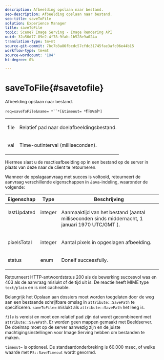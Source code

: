 ```yaml
---
description: Afbeelding opslaan naar bestand.
seo-description: Afbeelding opslaan naar bestand.
seo-title: saveToFile
solution: Experience Manager
title: saveToFile
topic: Scene7 Image Serving - Image Rendering API
uuid: 32a56d77-89e2-4f78-9fab-1b528e9a024a
translation-type: tm+mt
source-git-commit: 7bc7b3a86fbcdc57cfdc31745fae3afc06e44b15
workflow-type: tm+mt
source-wordcount: '184'
ht-degree: 0%

---
```



# saveToFile{#savetofile}

Afbeelding opslaan naar bestand.

`req=saveToFile&name= *``*[&timeout= *`fileval`*]`

<table id="simpletable_5674FD9655FE4CDDB0E5DC8655890A66"> 
 <tr class="strow"> 
  <td class="stentry"> <p><span class="varname"> file</span> </p> </td> 
  <td class="stentry"> <p>Relatief pad naar doelafbeeldingsbestand. </p></td> 
 </tr> 
 <tr class="strow"> 
  <td class="stentry"> <p><span class="varname"> val</span> </p></td> 
  <td class="stentry"> <p>Time-outinterval (milliseconden). </p></td> 
 </tr> 
</table>

Hiermee slaat u de reactieafbeelding op in een bestand op de server in plaats van deze naar de client te retourneren.

Wanneer de opslagaanvraag met succes is voltooid, retourneert de aanvraag verschillende eigenschappen in Java-indeling, waaronder de volgende:

<table id="table_8BA8F75A0B7241BAB9B4359F97C21137"> 
 <thead> 
  <tr> 
   <th class="entry"> <b> Eigenschap</b> </th> 
   <th class="entry"> <b> Type</b> </th> 
   <th class="entry"> <b> Beschrijving</b> </th> 
  </tr> 
 </thead>
 <tbody> 
  <tr valign="top"> 
   <td> <p> <span class="codeph"> lastUpdated</span> </p> </td> 
   <td> <p> integer </p> </td> 
   <td> <p>Aanmaaktijd van het bestand (aantal milliseconden sinds middernacht, 1 januari 1970 UTC/GMT ). </p> </td> 
  </tr> 
  <tr valign="top"> 
   <td> <p> <span class="codeph"> pixelsTotal</span> </p> </td> 
   <td> <p> integer </p> </td> 
   <td> <p> Aantal pixels in opgeslagen afbeelding. </p> </td> 
  </tr> 
  <tr valign="top"> 
   <td> <p> <span class="codeph"> status</span> </p> </td> 
   <td> <p> enum </p> </td> 
   <td> <p> <span class="codeph"> </span> Doneif successfully. </p> </td> 
  </tr> 
 </tbody> 
</table>

Retourneert HTTP-antwoordstatus 200 als de bewerking succesvol was en 403 als de aanvraag mislukt of de tijd uit is. De reactie heeft MIME type `text/plain` en is niet cacheable.

Belangrijk het Opslaan aan dossiers moet worden toegelaten door de weg aan een bestaande schrijfbare omslag in `attribute::SavePath` te specificeren. `saveToFile=` mislukt als  `attribute::SavePath` het leeg is.

*`file`* is vereist en moet een relatief pad zijn dat wordt gecombineerd met  `attribute::SavePath`. Er worden geen mappen gemaakt met Beeldserver. De doelmap moet op de server aanwezig zijn en de juiste machtigingsinstellingen voor Image Serving hebben om bestanden te maken.

`timeout=` is optioneel. De standaardonderbreking is 60.000 msec, of welke waarde met `PS::SaveTimeout` wordt gevormd.

